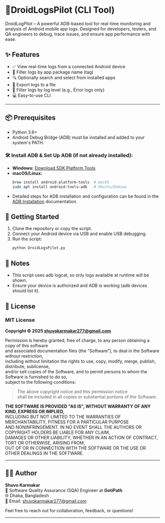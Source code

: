 # 📱DroidLogsPilot (CLI Tool)
DroidLogPilot – A powerful ADB-based tool for real-time monitoring and analysis of Android mobile app logs. Designed for developers, testers, and QA engineers to debug, trace issues, and ensure app performance with ease.

## ✨ Features

- ✅ View real-time logs from a connected Android device
- 🎯 Filter logs by app package name (tag)
- 🔍 Optionally search and select from installed apps
- 📁 Export logs to a file
- 🧪 Filter logs by log level (e.g., Error logs only)
- 💻 Easy-to-use CLI

---

## 📦 Prerequisites

- Python 3.6+
- Android Debug Bridge (ADB) must be installed and added to your system's PATH.

### 🛠 Install ADB & Set Up ADB (if not already installed):

- **Windows:** [Download SDK Platform Tools](https://developer.android.com/studio/releases/platform-tools)
- **macOS/Linux:**  
  ```bash
  brew install android-platform-tools  # macOS
  sudo apt install android-tools-adb   # Ubuntu/Debian
  ```
- Detailed steps for ADB installation and configuration can be found in the [ADB Installation](adbInstallation.md) documentation.
  
## 🚀 Getting Started
1. Clone the repository or copy the script.
2. Connect your Android device via USB and enable USB debugging.
3. Run the script:
   ```bash
   python DroidLogsPilot.py

## 📌 Notes
- This script uses adb logcat, so only logs available at runtime will be shown.
- Ensure your device is authorized and ADB is working (adb devices should list it).
## 📜 License
### MIT License

**Copyright © 2025 [shuvokarmakar277@gmail.com](mailto:shuvokarmakar277@gmail.com)**

Permission is hereby granted, free of charge, to any person obtaining a copy of this software  
and associated documentation files (the “Software”), to deal in the Software without restriction,  
including without limitation the rights to use, copy, modify, merge, publish, distribute, sublicense,  
and/or sell copies of the Software, and to permit persons to whom the Software is furnished to do so,  
subject to the following conditions:

> The above copyright notice and this permission notice  
> shall be included in all copies or substantial portions of the Software.

**THE SOFTWARE IS PROVIDED "AS IS", WITHOUT WARRANTY OF ANY KIND, EXPRESS OR IMPLIED,**  
INCLUDING BUT NOT LIMITED TO THE WARRANTIES OF MERCHANTABILITY, FITNESS FOR A PARTICULAR PURPOSE  
AND NONINFRINGEMENT. IN NO EVENT SHALL THE AUTHORS OR COPYRIGHT HOLDERS BE LIABLE FOR ANY CLAIM,  
DAMAGES OR OTHER LIABILITY, WHETHER IN AN ACTION OF CONTRACT, TORT OR OTHERWISE, ARISING FROM,  
OUT OF OR IN CONNECTION WITH THE SOFTWARE OR THE USE OR OTHER DEALINGS IN THE SOFTWARE.

---

## 👨‍💻 Author

**Shuvo Karmakar**  
🎯 Software Quality Assurance (SQA) Engineer at **GotiPath**  
🌐 Dhaka, Bangladesh  
📧 Email: [shuvokarmakar277@gmail.com](mailto:shuvokarmakar277@gmail.com)  

Feel free to reach out for collaboration, feedback, or questions!

---


